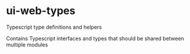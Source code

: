# ui-web-types
Typescript type definitions and helpers

Contains Typescript interfaces and types that should be shared between multiple modules
